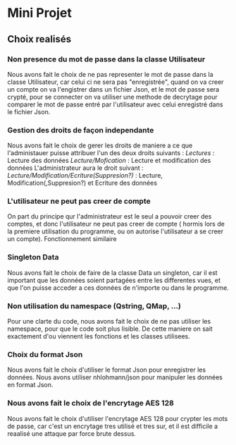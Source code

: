 # Mini Projet

## Choix realisés

### Non presence du mot de passe dans la classe Utilisateur
Nous avons fait le choix de ne pas representer le mot de passe dans la classe Utilisateur, car celui ci ne sera pas "enregistrée", quand on va creer un compte on va l'engistrer dans un fichier Json, et le mot de passe sera crypté, pour se connecter on va utiliser une methode de decrytage pour comparer le mot de passe entré par l'utilisateur avec celui enregistré dans le fichier Json.


### Gestion des droits de façon independante
Nous avons fait le choix de gerer les droits de maniere a ce que l'administauer puisse attribuer l'un des deux droits suivants : 
*Lectures* : Lecture des données
*Lecture/Mofication* : Lecture et modification des données
L'administrateur aura le droit suivant :
*Lecture/Modification/Ecriture(Suppresion?)* : Lecture, Modification(,Suppresion?) et Ecriture des données


### L'utilisateur ne peut pas creer de compte
On part du principe qur l'administrateur est le seul a pouvoir creer des comptes, et donc l'utilisateur ne peut pas creer de compte ( hormis lors de la premiere utilisation du programme, ou on autorise l'utilisateur a se creer un compte).
Fonctionnement similaire

### Singleton Data
Nous avons fait le choix de faire de la classe Data un singleton, car il est important que les données soient partagées entre les differentes vues, et que l'on puisse acceder a ces données de n'importe ou dans le programme.

### Non utilisation du namespace (Qstring, QMap, ...)
Pour une clarte du code, nous avons fait le choix de ne pas utiliser les namespace, pour que le code soit plus lisible.
De cette maniere on sait exactement d'ou viennent les fonctions et les classes utilisees.

### Choix du format Json
Nous avons fait le choix d'utiliser le format Json pour enregistrer les données. Nous avons utiliser nhlohmann/json pour manipuler les données en format Json.

### Nous avons fait le choix de l'encrytage AES 128
Nous avons fait le choix d'utiliser l'encrytage AES 128 pour crypter les mots de passe, car c'est un encrytage tres utilisé et tres sur, et il est difficile a reaalisé une attaque par force brute dessus.
